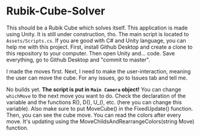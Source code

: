 # Rubik-Cube-Solver
This should be a Rubik Cube which solves itself.
This application is made using Unity. It is still under construction, tho. The main script is located to `Assets/Scripts.cs`. If you are good with C# and Unity language, you can help me with this project.
First, install Github Desktop and create a clone to this repository to your computer. Then open Unity and... code. Save everything, go to Github Desktop and "commit to master".

I made the moves first. Next, I need to make the user-interaction, meaning the user can move the cube.
For any issues, go to Issues tab and tell me.

No builds yet. **The script is put in `Main Camera` object!** You can change `whichMove` to the next move you want to do. Check the declaration of the variable and the functions R(), D(), U_(), etc. (here you can change this variable). Also make sure to put MoveCube() in the FixedUpdate() function. Then, you can see the cube move.
You can read the colors after every move. It's updating using the MoveChildsAndRearrangeColors(string Move) function.
